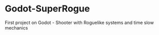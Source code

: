 # Godot-SuperRogue
 First project on Godot - Shooter with Roguelike systems and time slow mechanics
